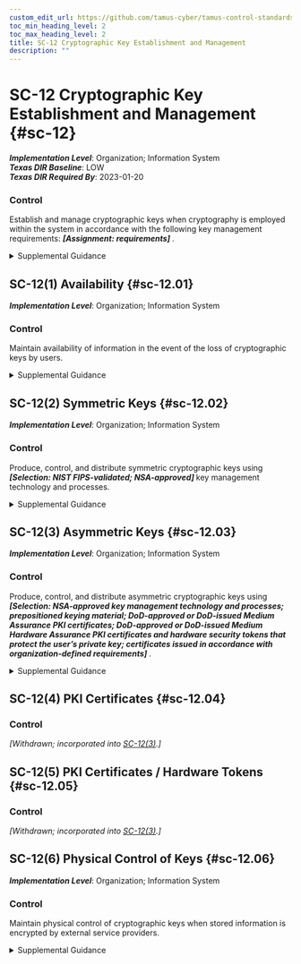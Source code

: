 ```yaml
---
custom_edit_url: https://github.com/tamus-cyber/tamus-control-standards/tree/main/content/tamus.edu/TAMUS_profile.xml
toc_min_heading_level: 2
toc_max_heading_level: 2
title: SC-12 Cryptographic Key Establishment and Management
description: ""
---
```


# SC-12 Cryptographic Key Establishment and Management {#sc-12}

_**Implementation Level**_: Organization; Information System\
_**Texas DIR Baseline**_: LOW\
_**Texas DIR Required By**_: 2023-01-20

### Control

Establish and manage cryptographic keys when cryptography is employed within the system in accordance with the following key management requirements: <strong title="sc-12_odp"> <em>[Assignment: requirements]</em> </strong>.


<details><summary>Supplemental Guidance</summary>Cryptographic key management and establishment can be performed using manual procedures or automated mechanisms with supporting manual procedures. Organizations define key management requirements in accordance with applicable laws, executive orders, directives, regulations, policies, standards, and guidelines and specify appropriate options, parameters, and levels. Organizations manage trust stores to ensure that only approved trust anchors are part of such trust stores. This includes certificates with visibility external to organizational systems and certificates related to the internal operations of systems. [NIST CMVP](#1acdc775-aafb-4d11-9341-dc6a822e9d38) and [NIST CAVP](#84dc1b0c-acb7-4269-84c4-00dbabacd78c) provide additional information on validated cryptographic modules and algorithms that can be used in cryptographic key management and establishment.</details>


## SC-12(1) Availability {#sc-12.01}

_**Implementation Level**_: Organization; Information System

### Control

Maintain availability of information in the event of the loss of cryptographic keys by users.


<details><summary>Supplemental Guidance</summary>Escrowing of encryption keys is a common practice for ensuring availability in the event of key loss. A forgotten passphrase is an example of losing a cryptographic key.</details>


## SC-12(2) Symmetric Keys {#sc-12.02}

_**Implementation Level**_: Organization; Information System

### Control

Produce, control, and distribute symmetric cryptographic keys using <strong title="sc-12.02_odp"> <em>[Selection: NIST FIPS-validated; NSA-approved]</em> </strong> key management technology and processes.


<details><summary>Supplemental Guidance</summary>[SP 800-56A](#20957dbb-6a1e-40a2-b38a-66f67d33ac2e), [SP 800-56B](#0d083d8a-5cc6-46f1-8d79-3081d42bcb75) , and [SP 800-56C](#eef62b16-c796-4554-955c-505824135b8a) provide guidance on cryptographic key establishment schemes and key derivation methods. [SP 800-57-1](#110e26af-4765-49e1-8740-6750f83fcda1), [SP 800-57-2](#e7942589-e267-4a5a-a3d9-f39a7aae81f0) , and [SP 800-57-3](#8306620b-1920-4d73-8b21-12008528595f) provide guidance on cryptographic key management.</details>


## SC-12(3) Asymmetric Keys {#sc-12.03}

_**Implementation Level**_: Organization; Information System

### Control

Produce, control, and distribute asymmetric cryptographic keys using <strong title="sc-12.03_odp"> <em>[Selection: NSA-approved key management technology and processes; prepositioned keying material; DoD-approved or DoD-issued Medium Assurance PKI certificates; DoD-approved or DoD-issued Medium Hardware Assurance PKI certificates and hardware security tokens that protect the user’s private key; certificates issued in accordance with organization-defined requirements]</em> </strong>.


<details><summary>Supplemental Guidance</summary>[SP 800-56A](#20957dbb-6a1e-40a2-b38a-66f67d33ac2e), [SP 800-56B](#0d083d8a-5cc6-46f1-8d79-3081d42bcb75) , and [SP 800-56C](#eef62b16-c796-4554-955c-505824135b8a) provide guidance on cryptographic key establishment schemes and key derivation methods. [SP 800-57-1](#110e26af-4765-49e1-8740-6750f83fcda1), [SP 800-57-2](#e7942589-e267-4a5a-a3d9-f39a7aae81f0) , and [SP 800-57-3](#8306620b-1920-4d73-8b21-12008528595f) provide guidance on cryptographic key management.</details>


## SC-12(4) PKI Certificates {#sc-12.04}

### Control

<em>[Withdrawn; incorporated into [SC-12(3)](/catalog/sc/sc-12#sc-12.03).]</em>



## SC-12(5) PKI Certificates / Hardware Tokens {#sc-12.05}

### Control

<em>[Withdrawn; incorporated into [SC-12(3)](/catalog/sc/sc-12#sc-12.03).]</em>



## SC-12(6) Physical Control of Keys {#sc-12.06}

_**Implementation Level**_: Organization; Information System

### Control

Maintain physical control of cryptographic keys when stored information is encrypted by external service providers.


<details><summary>Supplemental Guidance</summary>For organizations that use external service providers (e.g., cloud service or data center providers), physical control of cryptographic keys provides additional assurance that information stored by such external providers is not subject to unauthorized disclosure or modification.</details>
